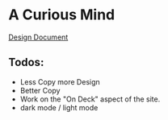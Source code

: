 # A Curious Mind

[Design Document](https://www.figma.com/board/xkyIDQtpj14YSMZRGjXgic/ACM?node-id=0-1&p=f&t=E1Yptc54zqYUP2tm-0)


## Todos:
- Less Copy more Design
- Better Copy
- Work on the "On Deck" aspect of the site.
- dark mode / light mode